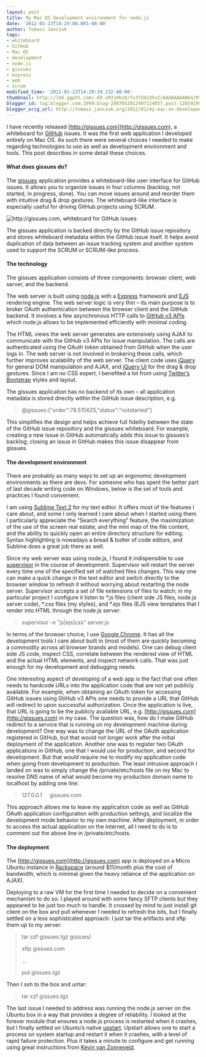```yaml
---
layout: post
title: My Mac OS development environment for node.js
date: '2012-01-23T14:29:00.001-08:00'
author: Tomasz Janczuk
tags:
- whiteboard
- GitHub
- Mac OS
- development
- node.js
- gissues
- express
- web
- scrum
modified_time: '2012-01-23T14:29:39.232-08:00'
thumbnail: http://lh6.ggpht.com/-69-vM3jHbi8/Tx3fUd1XhvI/AAAAAAAAB64/Htr6X9W4GDU/s72-c/Screen-Shot-2012-01-23-at-12.03.24-P.png?imgmax=800
blogger_id: tag:blogger.com,1999:blog-2987032012497124857.post-1285919960647943157
blogger_orig_url: http://tomasz.janczuk.org/2012/01/my-mac-os-development-environment-for.html
---
```





I have recently released [http://gissues.com](http://gissues.com), a whiteboard for [GitHub](http://github.com) issues. It was the first web application I developed entirely on Mac OS. As such there were several choices I needed to make regarding technologies to use as well as development environment and tools. This post describes in some detail these choices.   

#### What does gissues do?  

The [gissues](http://gissues.com) application provides a whiteboard-like user interface for GitHub issues. It allows you to organize issues in four columns (backlog, not started, in progress, done). You can move issues around and reorder them with intuitive drag & drop gestures. The whiteboard-like interface is especially useful for driving GitHub projects using SCRUM.   

 ![http://gissues.com, whiteboard for GitHub issues](http://lh6.ggpht.com/-69-vM3jHbi8/Tx3fUd1XhvI/AAAAAAAAB64/Htr6X9W4GDU/Screen-Shot-2012-01-23-at-12.03.24-P.png?imgmax=800)  

The gissues application is backed directly by the GitHub issue repository and stores whiteboard metadata within the GitHub issue itself. It helps avoid duplication of data between an issue tracking system and another system used to support the SCRUM or SCRUM-like process.  

#### The technology  

The gissues application consists of three components: browser client, web server, and the backend.   

The web server is built using [node.js](http://nodejs.org) with a [Express](http://expressjs.com) framework and [EJS](https://github.com/visionmedia/ejs) rendering engine. The web server logic is very thin – its main purpose is to broker OAuth authentication between the browser client and the GitHub backend. It involves a few asynchronous HTTP calls to [GitHub v3 APIs](http://developer.github.com/v3/) which node.js allows to be implemented efficiently with minimal coding.   

The HTML views the web server generates are extensively using AJAX to communicate with the GitHub v3 APIs for issue manipulation. The calls are authenticated using the OAuth token obtained from GitHub when the user logs in. The web server is not involved in brokering these calls, which further improves scalability of the web server. The client code uses [jQuery](http://jquery.com) for general DOM manipulation and AJAX, and [jQuery UI](http://jqueryui.com) for the drag & drop gestures. Since I am no CSS expert, I benefited a lot from using [Twitter’s Bootstrap](http://twitter.github.com/bootstrap/) styles and layout.   

The gissues application has no backend of its own – all application metadata is stored directly within the GitHub issue description, e.g.   

>
> @gissues:{"order":78.515625,"status":"notstarted"}  

This simplifies the design and helps achieve full fidelity between the state of the GitHub issue repository and the gissues whiteboard. For example, creating a new issue in GitHub automatically adds this issue to gissues’s backlog; closing an issue in GitHub makes this issue disappear from gissues.   

#### The development environment  

There are probably as many ways to set up an ergonomic development environments as there are devs. For someone who has spent the better part of last decade writing code on Windows, below is the set of tools and practices I found convenient.   

I am using [Sublime Text 2](http://www.sublimetext.com/) for my text editor. It offers most of the features I care about, and some I only learned I care about when I started using them. I particularly appreciate the “Search everything” feature, the maximization of the use of the screen real estate, and the mini map of the file content, and the ability to quickly open an entire directory structure for editing. Syntax highlighting is nowadays a bread & butter of code editors, and Sublime does a great job there as well.   

Since my web server was using node.js, I found it indispensible to use [supervisor](https://github.com/isaacs/node-supervisor) in the course of development. Supervisor will restart the server every time one of the specified set of watched files changes. This way one can make a quick change in the text editor and switch directly to the browser window to refresh it without worrying about restarting the node server. Supervisor accepts a set of file extensions of files to watch; in my particular project I configure it listen to *.js files (client side JS files, node.js server code), *.css files (my styles), and *.ejs files (EJS view templates that I render into HTML through the node.js server:  

>
> supervisor -e "js\|ejs\|css" server.js  

In terms of the browser choice, I use [Google Chrome](https://www.google.com/chrome/). It has all the development tools I care about built in (most of them are quickly becoming a commodity across all browser brands and models). One can debug client side JS code, inspect CSS, correlate between the rendered view of HTML and the actual HTML elements, and inspect network calls. That was just enough for my development and debugging needs.   

One interesting aspect of developing of a web app is the fact that one often needs to hardcode URLs into the application code that are not yet publicly available. For example, when obtaining an OAuth token for accessing GitHub issues using GtiHub v3 APIs one needs to provide a URL that GitHub will redirect to upon successful authorization. Once the application is live, that URL is going to be the publicly available URL, e.g. [http://gissues.com](http://gissues.com) in my case. The question was, how do I make GitHub redirect to a service that is running on my development machine during development? One way was to change the URL of the OAuth application registered in GitHub, but that would not longer work after the initial deployment of the application. Another one was to register two OAuth applications in GitHub, one that I would use for production, and second for development. But that would require me to modify my application code when going from development to production. The least intrusive approach I landed on was to simply change the /private/etc/hosts file on my Mac to resolve DNS name of what would become my production domain name to localhost by adding one line:  

>
> 127.0.0.1     gissues.com  

This approach allows me to leave my application code as well as GitHub OAuth application configuration with production settings, and localize the development mode behavior to my own machine. After deployment, in order to access the actual application on the internet, all I need to do is to comment out the above line in /private/etc/hosts.   

#### The deployment  

The [http://gissues.com](http://gissues.com) app is deployed on a Micro Ubuntu instance in [Rackspace](http://www.rackspace.com/) (around $11/month plus the cost of bandwidth, which is minimal given the heavy reliance of the application on AJAX).   

Deploying to a raw VM for the first time I needed to decide on a convenient mechanism to do so. I played around with some fancy SFTP clients but they appeared to be just too much to handle. It crossed by mind to just install git client on the box and pull whenever I needed to refresh the bits, but I finally settled on a less sophisticated approach: I just tar the artifacts and sftp them up to my server:  

>
> tar czf gissues.tgz gissues/
>
> sftp gissues.com
>
> …
>
> put gissues.tgz  

Then I ssh to the box and untar:  

>
> tar xzf gissues.tgz  

The last issue I needed to address was running the node.js server on the Ubuntu box in a way that provides a degree of reliability. I looked at the forever module that ensures a node.js process is restarted when it crashes, but I finally settled on Ubuntu’s native [upstart](http://upstart.ubuntu.com/). Upstart allows one to start a process on system startup and restart it when it crashes, with a level of rapid failure protection. Plus it takes a minute to configure and get running using great instructions from [Kevin van Zonneveld](http://kevin.vanzonneveld.net/techblog/article/run_nodejs_as_a_service_on_ubuntu_karmic/).   